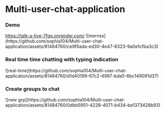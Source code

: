 # Multi-user-chat-application

<h3>Demo</h3> 
<a href= 'https://talk-a-tive-7fgq.onrender.com/'> https://talk-a-tive-7fgq.onrender.com/</a>
![mernss](https://github.com/sophia104/Multi-user-chat-application/assets/81484760/ce9f5ada-ed30-4e47-8323-9a0e1cfba3c3)

<h3> Real time time chatting with typing indication </h3>
![real-time](https://github.com/sophia104/Multi-user-chat-application/assets/81484760/d1d40199-67c2-4997-bda5-6bc149091d37)

<h3> Create groups to chat</h3>
![new grp](https://github.com/sophia104/Multi-user-chat-application/assets/81484760/0dbb5951-4228-4071-b434-be1373428b93)

